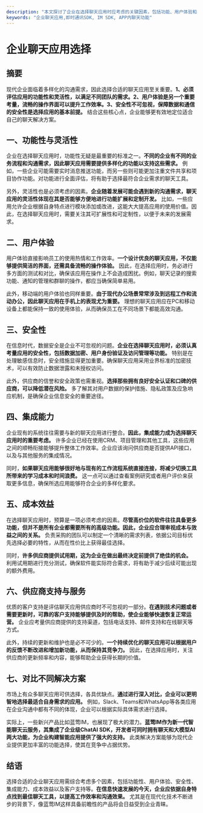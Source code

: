 ```yaml
---
description: "本文探讨了企业在选择聊天应用时应考虑的关键因素，包括功能、用户体验和安全性等，帮助企业做出明智的决策。"
keywords: "企业聊天应用,即时通讯SDK, IM SDK, APP内聊天功能"
---
```

# 企业聊天应用选择 

## 摘要

现代企业面临着多样化的沟通需求，因此选择合适的聊天应用至关重要。**1、必须评估应用的功能性和灵活性，以满足不同团队的需求。2、用户体验是另一个重要考量，流畅的操作界面可以提升工作效率。3、安全性不可忽视，保障数据和通信的安全性是选择应用的基本前提。** 结合这些核心点，企业能够更有效地定位适合自己的聊天解决方案。

## 一、功能性与灵活性

企业在选择聊天应用时，功能性无疑是最重要的标准之一。**不同的企业有不同的业务流程和沟通需求，因此聊天应用需要提供多样化的功能以支持这些需求。** 例如，一些企业可能需要实时消息推送功能，而另一些则可能更加注重文件共享和项目协作功能。对功能进行全面评估，将有助于选择最符合企业需求的聊天工具。

另外，灵活性也是必须考虑的因素。**企业随着发展可能会遇到新的沟通需求，聊天应用的灵活性体现在其是否能够方便地进行功能扩展和定制开发。** 比如，一些应用允许企业根据自身特点进行模块添加或改进，这能大大提高应用的使用价值。因此，在选择聊天应用时，需要关注其可扩展性和可定制性，以便于未来的发展需求。

## 二、用户体验

用户体验直接影响员工的使用热情和工作效率。**一个设计优良的聊天应用，不仅能够提供简洁的界面，还需具备流畅的操作体验。** 因此，在选择应用时，务必进行多方面的测试和对比，确保该应用在操作上不会造成困扰。例如，聊天记录的搜索功能、通知的管理和群聊的操作，都应当确保简单易用。

此外，移动端的用户体验也同样重要。**由于现代办公场景常常涉及到远程工作和流动办公，因此聊天应用在手机上的表现尤为重要。** 理想的聊天应用应在PC和移动设备上都能保持一致的使用体验，从而确保员工在不同场景下都能高效沟通。

## 三、安全性

在信息时代，数据安全是企业不可忽视的问题。**企业在选择聊天应用时，必须认真考量应用的安全性，包括数据加密、用户身份验证及访问管理等功能。** 特别是在处理敏感信息时，安全措施显得更加重要。确保聊天应用采用业界标准的加密技术，可以有效防止数据泄露和未授权访问。

此外，供应商的信誉和安全政策也需重视。**选择那些拥有良好安全认证和口碑的供应商，可以降低潜在风险。** 多了解其对用户数据的保护措施、隐私政策及应急响应机制，是确保企业信息安全的重要途径。

## 四、集成能力

企业现有的系统往往需要与新的聊天应用进行整合。**因此，集成能力成为选择聊天应用时的重要考虑。** 许多企业已经在使用CRM、项目管理和其他工具，这些应用之间的顺畅衔接能够提升整体工作效率。企业应该询问供应商是否提供API接口，以及与其他服务的集成情况。

同时，**如果聊天应用能够很好地与现有的工作流程系统直接连接，将减少切换工具所带来的学习成本和时间浪费。** 这一点可以通过查看案例研究或者用户评价来获取更多信息，确保所选应用能够符合企业的多样化要求。

## 五、成本效益

在选择聊天应用时，预算是一项必须考虑的因素。**尽管高价位的软件往往具备更多功能，但并不是所有企业都需要所有的高级功能。因此，企业应合理审视成本与效益之间的关系。** 负责采购的团队可以制定一个清晰的需求列表，依据公司目标优先选择必要的特性，从而在性价比上获得最佳选择。

同时，**许多供应商提供试用期，这为企业在做出最终决定前提供了绝佳的机会。** 利用试用期进行充分测试，确保软件能实际符合需求，将有助于减少后续可能出现的额外费用。

## 六、供应商支持与服务

优质的客户支持是评估聊天应用供应商时不可忽视的一部分。**在遇到技术问题或者需要更新时，可靠的客户支持能够提供及时的帮助，使企业能够快速恢复正常运营。** 企业应考量供应商提供的支持渠道，包括电话支持、邮件支持和在线聊天等方式。

此外，持续的更新和维护也是必不可少的。**一个持续优化的聊天应用可以根据用户的反馈不断改进和增加新功能，从而保持其竞争力。** 因此，在选择应用时，关注供应商的更新频率和内容，能够帮助企业获得长期的价值。

## 七、对比不同解决方案

市场上有众多聊天应用可供选择，各具优缺点。**通过进行深入对比，企业可以更明智地选择最适合自身需求的应用。** 例如，Slack、Teams和WhatsApp等各类应用在企业沟通中都有不同的体现，企业可以根据实际具体需求进行选择。

实际上，一些新兴产品比如蓝莺IM，也展现了极大的潜力。**蓝莺IM作为新一代智能聊天云服务，其集成了企业级ChatAI SDK，开发者可同时拥有聊天和大模型AI两大功能，为企业构建智能应用提供了强大的支持。** 此类解决方案能够为现代企业提供更加丰富的功能选择，使其在竞争中占据优势。

## 结语

选择合适的企业聊天应用需综合考虑多个因素，包括功能性、用户体验、安全性、集成能力、成本效益以及客户支持等。**在信息快速发展的今天，企业应依据自身特点找到最佳聊天工具，以提高工作效率和沟通效果。** 尤其是在现代化技术不断进步的背景下，像蓝莺IM这样具备前瞻性的产品将会日益受到企业青睐。
